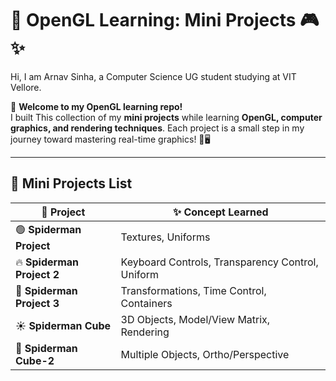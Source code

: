 # 🚀 OpenGL Learning: Mini Projects 🎮✨  

Hi, I am Arnav Sinha, a Computer Science UG student studying at VIT Vellore.

👋 **Welcome to my OpenGL learning repo!**  
I built This collection of my **mini projects** while learning **OpenGL, computer graphics, and rendering techniques**. Each project is a small step in my journey toward mastering real-time graphics! 🎨🖥️  

---

## 📜 Mini Projects List  

| 🚀 Project | ✨ Concept Learned |
|------------|------------------|
| 🟢 **Spiderman Project** | Textures, Uniforms |
| 🔥 **Spiderman Project 2** | Keyboard Controls, Transparency Control, Uniform |
| 🥇 **Spiderman Project 3** | Transformations, Time Control, Containers |
| ☀️ **Spiderman Cube** | 3D Objects, Model/View Matrix, Rendering |
| 🐇 **Spiderman Cube-2** | Multiple Objects, Ortho/Perspective |



